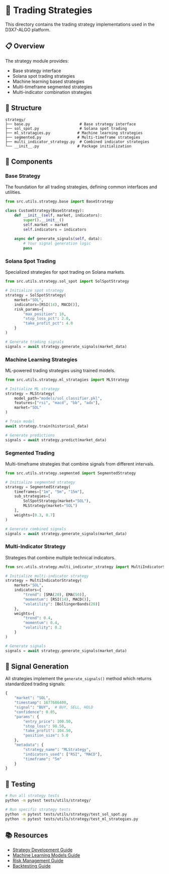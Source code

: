 # 🎯 Trading Strategies

This directory contains the trading strategy implementations used in the D3X7-ALGO platform.

## 📋 Overview

The strategy module provides:
- Base strategy interface
- Solana spot trading strategies
- Machine learning based strategies
- Multi-timeframe segmented strategies
- Multi-indicator combination strategies

## 📁 Structure

```
strategy/
├── base.py                      # Base strategy interface
├── sol_spot.py                  # Solana spot trading
├── ml_stratagies.py            # Machine learning strategies
├── segmented.py                # Multi-timeframe strategies
├── multi_indicator_strategy.py  # Combined indicator strategies
└── __init__.py                 # Package initialization
```

## 🔧 Components

### Base Strategy
The foundation for all trading strategies, defining common interfaces and utilities.

```python
from src.utils.strategy.base import BaseStrategy

class CustomStrategy(BaseStrategy):
    def __init__(self, market, indicators):
        super().__init__()
        self.market = market
        self.indicators = indicators
    
    async def generate_signals(self, data):
        # Your signal generation logic
        pass
```

### Solana Spot Trading
Specialized strategies for spot trading on Solana markets.

```python
from src.utils.strategy.sol_spot import SolSpotStrategy

# Initialize spot strategy
strategy = SolSpotStrategy(
    market="SOL",
    indicators=[RSI(14), MACD()],
    risk_params={
        "max_position": 10,
        "stop_loss_pct": 2.0,
        "take_profit_pct": 4.0
    }
)

# Generate trading signals
signals = await strategy.generate_signals(market_data)
```

### Machine Learning Strategies
ML-powered trading strategies using trained models.

```python
from src.utils.strategy.ml_stratagies import MLStrategy

# Initialize ML strategy
strategy = MLStrategy(
    model_path="models/sol_classifier.pkl",
    features=["rsi", "macd", "bb", "adx"],
    market="SOL"
)

# Train model
await strategy.train(historical_data)

# Generate predictions
signals = await strategy.predict(market_data)
```

### Segmented Trading
Multi-timeframe strategies that combine signals from different intervals.

```python
from src.utils.strategy.segmented import SegmentedStrategy

# Initialize segmented strategy
strategy = SegmentedStrategy(
    timeframes=["1m", "5m", "15m"],
    sub_strategies=[
        SolSpotStrategy(market="SOL"),
        MLStrategy(market="SOL")
    ],
    weights=[0.3, 0.7]
)

# Generate combined signals
signals = await strategy.generate_signals(market_data)
```

### Multi-Indicator Strategy
Strategies that combine multiple technical indicators.

```python
from src.utils.strategy.multi_indicator_strategy import MultiIndicatorStrategy

# Initialize multi-indicator strategy
strategy = MultiIndicatorStrategy(
    market="SOL",
    indicators={
        "trend": [SMA(20), EMA(50)],
        "momentum": [RSI(14), MACD()],
        "volatility": [BollingerBands(20)]
    },
    weights={
        "trend": 0.4,
        "momentum": 0.4,
        "volatility": 0.2
    }
)

# Generate signals
signals = await strategy.generate_signals(market_data)
```

## 🔄 Signal Generation

All strategies implement the `generate_signals()` method which returns standardized trading signals:

```python
{
    "market": "SOL",
    "timestamp": 1677686400,
    "signal": "BUY",  # BUY, SELL, HOLD
    "confidence": 0.85,
    "params": {
        "entry_price": 100.50,
        "stop_loss": 98.50,
        "take_profit": 104.50,
        "position_size": 5.0
    },
    "metadata": {
        "strategy_name": "MLStrategy",
        "indicators_used": ["RSI", "MACD"],
        "timeframe": "5m"
    }
}
```

## 🧪 Testing

```bash
# Run all strategy tests
python -m pytest tests/utils/strategy/

# Run specific strategy tests
python -m pytest tests/utils/strategy/test_sol_spot.py
python -m pytest tests/utils/strategy/test_ml_strategies.py
```

## 📚 Resources

- [Strategy Development Guide](docs/utils/strategy/development.md)
- [Machine Learning Models Guide](docs/utils/strategy/ml_models.md)
- [Risk Management Guide](docs/utils/strategy/risk_management.md)
- [Backtesting Guide](docs/utils/strategy/backtesting.md) 